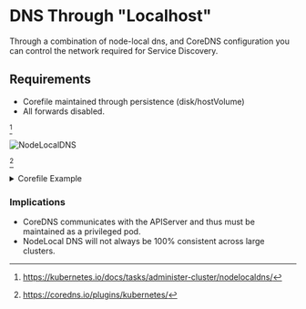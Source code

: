 # DNS Through "Localhost"
Through a combination of node-local dns, and CoreDNS configuration you can control the network required for Service Discovery.

## Requirements

* Corefile maintained through persistence (disk/hostVolume)
* All forwards disabled.

[^1]

![NodeLocalDNS](https://d33wubrfki0l68.cloudfront.net/bf8e5eaac697bac89c5b36a0edb8855c860bfb45/6944f/images/docs/nodelocaldns.svg)

[^2]

<details>
  <summary>Corefile Example</summary>

```
  Corefile: |
    __PILLAR__DNS__DOMAIN__:53 {
        errors
        cache {
                success 9984 30
                denial 9984 5
        }
        reload
        loop
        bind __PILLAR__LOCAL__DNS__ __PILLAR__DNS__SERVER__
        forward . __PILLAR__CLUSTER__DNS__ {
                force_tcp
        }
        prometheus :9253
        health __PILLAR__LOCAL__DNS__:8080
        }
    in-addr.arpa:53 {
        errors
        cache 30
        reload
        loop
        bind __PILLAR__LOCAL__DNS__ __PILLAR__DNS__SERVER__
        forward . __PILLAR__CLUSTER__DNS__ {
                force_tcp
        }
        prometheus :9253
        }
    ip6.arpa:53 {
        errors
        cache 30
        reload
        loop
        bind __PILLAR__LOCAL__DNS__ __PILLAR__DNS__SERVER__
        forward . __PILLAR__CLUSTER__DNS__ {
                force_tcp
        }
        prometheus :9253
        }
    .:53 {
        errors
        cache 30
        reload
        loop
        bind __PILLAR__LOCAL__DNS__ __PILLAR__DNS__SERVER__
        forward . __PILLAR__UPSTREAM__SERVERS__
        prometheus :9253
        }
```

</details>

### Implications

* CoreDNS communicates with the APIServer and thus must be maintained as a privileged pod.
* NodeLocal DNS will not always be 100% consistent across large clusters.

[^1]: https://kubernetes.io/docs/tasks/administer-cluster/nodelocaldns/
[^2]: https://coredns.io/plugins/kubernetes/
